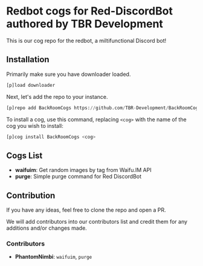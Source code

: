 # Redbot cogs for Red-DiscordBot authored by TBR Development
This is our cog repo for the redbot, a miltifunctional Discord bot!

## Installation
Primarily make sure you have downloader loaded.

```py
[p]load downloader
```

Next, let's add the repo to your instance.

```py
[p]repo add BackRoomCogs https://github.com/TBR-Development/BackRoomCogs
```

To install a cog, use this command, replacing `<cog>` with the name of the cog you wish to install:

```py
[p]cog install BackRoomCogs <cog>
```

## Cogs List

- **waifuim**: Get random images by tag from Waifu.IM API
- **purge**: Simple purge command for Red DiscordBot

## Contribution

If you have any ideas, feel free to clone the repo and open a PR.

We will add contributors into our contributors list and credit them for any additions and/or changes made.


### Contributors

- **PhantomNimbi**: `waifuim`, `purge`


[PHANTOMNIMBI]: https://github.com/PhantomNimbi